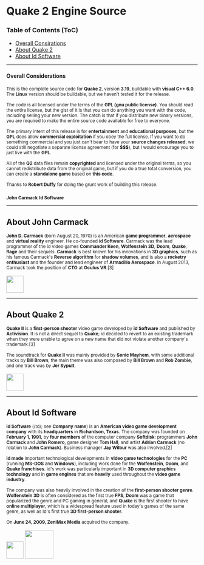 # Quake 2 Engine Source

### Table of Contents (ToC)

* [Overall Consirations](#overall-considerations)
* [About Quake 2](#about-quake-2)
* [About Id Software](#about-id-software)

---

#### Overall Considerations

<sub>This is the complete source code for **Quake 2**, version **3.19**, buildable with **visual C++ 6.0**.  The **Linux** version should be buildable, but we haven't
tested it for the release.</sub>

<sub>The code is all licensed under the terms of the **GPL (gnu public license)**.   You should read the entire license, but the gist of it is that you can do anything you want with the code, including selling your new version.  The catch is that if you distribute new binary versions, you are required to make the entire source code available for free to everyone.</sub>

<sub>The primary intent of this release is for **entertainment** and **educational purposes**, but the **GPL** does allow **commercial exploitation** if you obey the full license.  If you want to do something commercial and you just can't bear 
to have your **source changes released**, we could still negotiate a separate  license agreement (for **$$$**), but I would encourage you to just live with the 
**GPL**.</sub>

<sub>All of the **Q2** data files remain **copyrighted** and licensed under the original terms, so you cannot redistribute data from the original game, but if you do a true total conversion, you can create a **standalone game** based on **this code**.</sub>

<sub>Thanks to **Robert Duffy** for doing the grunt work of building this release.</sub>

<sub>**John Carmack**</sub>
<sub>**Id Software**</sub>

---

## About **John Carmack**

<sub>**John D. Carmack** (born August 20, 1970) is an American **game programmer**, **aerospace** and **virtual reality** engineer. He co-founded **id Software**. Carmack was the lead programmer of the id video games **Commander Keen**, **Wolfenstein 3D**, **Doom**, **Quake**, **Rage** and their sequels. **Carmack** is best known for his innovations in **3D graphics**, such as his famous Carmack's **Reverse algorithm** for **shadow volumes**, and is also a **rocketry enthusiast** and the founder and lead engineer of **Armadillo Aerospace**. In August 2013, Carmack took the position of **CTO** at **Oculus VR**.[3]</sub>

<img src="https://upload.wikimedia.org/wikipedia/commons/d/dc/John_Carmack_GDC_2010.jpg" width="45">

---

## About **Quake 2**

<sub>**Quake II** is a **first-person shooter** video game developed by **id Software** and published by **Activision**. It is not a direct sequel to **Quake**; id decided to revert to an existing trademark when they were unable to agree on a new name that did not violate another company's trademark.[3]</sub>

<sub>The soundtrack for **Quake II** was mainly provided by **Sonic Mayhem**, with some additional tracks by **Bill Brown**; the main theme was also composed by **Bill Brown** and **Rob Zombie**, and one track was by **Jer Sypult**.</sub>

<img src="https://upload.wikimedia.org/wikipedia/en/b/b5/Quake2box.jpg" width="45">

---

## About Id Software

<sub>**id Software** (/ɪd/; see **Company name**) is an **American video game development company** with its **headquarters** in **Richardson, Texas**. The company was founded on **February 1, 1991,** by **four members** of the computer company **Softdisk**: programmers **John Carmack** and **John Romero**, game designer **Tom Hall**, and artist **Adrian Carmack** (no relation to **John Carmack**). Business manager **Jay Wilbur** was also involved.[2]</sub>

<sub>**id made** important technological developments in **video game technologies** for the **PC** (running **MS-DOS** and **Windows**), including work done for the **Wolfenstein**, **Doom**, and **Quake franchises**. id's work was particularly important in **3D computer graphics technology** and in **game engines** that are **heavily** used throughout the **video game industry**.</sub>

<sub>The company was also heavily involved in the creation of the **first-person shooter genre**. **Wolfenstein 3D** is often considered as the first true **FPS**, **Doom** was a game that popularized the genre and PC gaming in general, and **Quake** is the first shooter to have **online multiplayer**, which is a widespread feature used in today's games of the same genre, as well as Id's first true **3D first-person shooter**.</sub>

<sub>On **June 24, 2009, ZeniMax Media** acquired the company.</sub>

<img src="http://retrocdn.net/images/6/6d/IdSoftware_logo.svg" width="45"> <img src="http://tesall.ru/uploads/imgs/pre_1378816134__zenimax_media_inc_logo.jpg" width="75">
